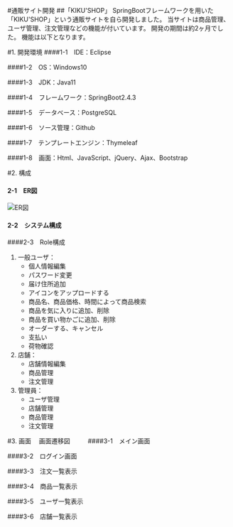 #通販サイト開発
##「KIKU'SHOP」
SpringBootフレームワークを用いた「KIKU'SHOP」という通販サイトを自ら開発しました。
当サイトは商品管理、ユーザ管理、注文管理などの機能が付いています。 開発の期間は約2ヶ月でした。
機能は以下となります。









































#1. 開発環境
####1-1　IDE：Eclipse

####1-2　OS：Windows10

####1-3　JDK：Java11

####1-4　フレームワーク：SpringBoot2.4.3

####1-5　データベース：PostgreSQL

####1-6　ソース管理：Github

####1-7　テンプレートエンジン：Thymeleaf

####1-8　画面：Html、JavaScript、jQuery、Ajax、Bootstrap


#2. 構成
#### 2-1　ER図


![ER図](C:\Users\呉青芳\Desktop\KIKUSHOP\er.png)



#### 2-2　システム構成




####2-3　Role構成

1. 一般ユーザ：
     - 個人情報編集
     - パスワード変更
     - 届け住所追加
     - アイコンをアップロードする
     - 商品名、商品価格、時間によって商品検索
     - 商品を気に入りに追加、削除
     - 商品を買い物かごに追加、削除
     - オーダーする、キャンセル
     - 支払い
     - 荷物確認
2. 店舗：
     - 店舗情報編集
     - 商品管理
     - 注文管理
3. 管理員：
     - ユーザ管理
     - 店舗管理
     - 商品管理
     - 注文管理

#3. 画面
　画面遷移図
　
　
####3-1　メイン画面


####3-2　ログイン画面


####3-3　注文一覧表示

####3-4　商品一覧表示

####3-5　ユーザ一覧表示

####3-6　店舗一覧表示


